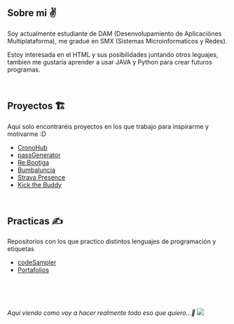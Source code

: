 ## Sobre mi ✌️
<p>Soy actualmente estudiante de DAM (Desenvolupamiento de Aplicaciónes Multiplataforma), me gradué en SMX (Sistemas Microinformaticos y Redes).</p>
<p>Estoy interesada en el HTML y sus posibilidades juntando otros leguajes, tambien me gustaria aprender a usar JAVA y Python para crear futuros programas.</p>

<br>

## Proyectos 🏗️
Aquí solo encontraréis proyectos en los que trabajo para inspirarme y motivarme :D

- <a href="https://github.com/Sailok25/CronoHub">CronoHub</a>
- <a href="https://github.com/Sailok25/Pass_Generator">passGenerator</a>
- <a href="https://github.com/Sailok25/Rebootiga">Re:Bootiga</a>
- <a href="https://github.com/Sailok25/Bumbaluncia">Bumbaluncia</a>
- <a href="https://github.com/Sailok25/StravaPresence">Strava Presence</a>
- <a href="https://github.com/Sailok25/KickTheBuddy">Kick the Buddy</a>

<br>

## Practicas ✍️
Repositorios con los que practico distintos lenguajes de programación y etiquetas

- <a href="https://github.com/Sailok25/codeSampler">codeSampler</a>
- <a href="https://github.com/Sailok25/Repository">Portafolios</a>

<br>
<br>
<br>


<i>Aquí viendo como voy a hacer realmente todo eso que quiero...🤡<i>
<img src="https://i.pinimg.com/564x/00/68/33/006833d62de3321b980cb2b6a46088a5.jpg">
